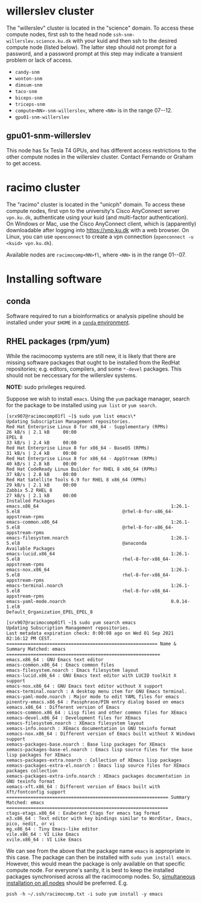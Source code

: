 # willerslev cluster

The "willerslev" cluster is located in the "science" domain.
To access these compute nodes, first ssh to the head node
`ssh-snm-willerslev.science.ku.dk` with your kuid and then ssh to
the desired compute node (listed below).
The latter step should not prompt for a password, and a password prompt
at this step may indicate a transient problem or lack of access.

* `candy-snm`
* `wonton-snm`
* `dimsum-snm`
* `taco-snm`
* `biceps-snm`
* `triceps-snm`
* `compute<NN>-snm-willerslev`, where `<NN>` is in the range 07--12.
* `gpu01-snm-willerslev`

## gpu01-snm-willerslev

This node has 5x Tesla T4 GPUs, and has different access restrictions
to the other compute nodes in the willerslev cluster.
Contact Fernando or Graham to get access.

# racimo cluster

The "racimo" cluster is located in the "unicph" domain.
To access these compute nodes, first vpn to the university's
Cisco AnyConnect server `vpn.ku.dk`, authenticate using your kuid
(and multi-factor authentication).
On Windows or Mac, use the Cisco AnyConnect client, which is (apparently)
downloadable after logging into https://vnp.ku.dk with a web browser.
On Linux, you can use `openconnect` to create a vpn connection
(`openconnect -u <kuid> vpn.ku.dk`).

Available nodes are `racimocomp<NN>fl`, where `<NN>` is in the range 01--07.

# Installing software

## conda

Software required to run a bioinformatics or analysis pipeline should
be installed under your `$HOME` in a [`conda` environment](conda.md).

## RHEL packages (rpm/yum)

While the racimocomp systems are still new, it is likely that there are
missing software packages that ought to be installed from the RedHat
repositories; e.g. editors, compilers, and some `*-devel` packages.
This should not be neccessary for the willerslev systems.

**NOTE:** sudo privileges required.

Suppose we wish to install `emacs`. Using the `yum` package manager,
search for the package to be installed using `yum list` or `yum search`.
```
[srx907@racimocomp01fl ~]$ sudo yum list emacs\*
Updating Subscription Management repositories.
Red Hat Enterprise Linux 8 for x86_64 - Supplementary (RPMs)                                                     26 kB/s | 2.1 kB     00:00
EPEL 8                                                                                                           33 kB/s | 2.4 kB     00:00
Red Hat Enterprise Linux 8 for x86_64 - BaseOS (RPMs)                                                            31 kB/s | 2.4 kB     00:00
Red Hat Enterprise Linux 8 for x86_64 - AppStream (RPMs)                                                         40 kB/s | 2.8 kB     00:00
Red Hat CodeReady Linux Builder for RHEL 8 x86_64 (RPMs)                                                         37 kB/s | 2.8 kB     00:00
Red Hat Satellite Tools 6.9 for RHEL 8 x86_64 (RPMs)                                                             29 kB/s | 2.1 kB     00:00
Zabbix 5.2 RHEL 8                                                                                                27 kB/s | 2.1 kB     00:00
Installed Packages
emacs.x86_64                                                 1:26.1-5.el8                                      @rhel-8-for-x86_64-appstream-rpms
emacs-common.x86_64                                          1:26.1-5.el8                                      @rhel-8-for-x86_64-appstream-rpms
emacs-filesystem.noarch                                      1:26.1-5.el8                                      @anaconda
Available Packages
emacs-lucid.x86_64                                           1:26.1-5.el8                                      rhel-8-for-x86_64-appstream-rpms
emacs-nox.x86_64                                             1:26.1-5.el8                                      rhel-8-for-x86_64-appstream-rpms
emacs-terminal.noarch                                        1:26.1-5.el8                                      rhel-8-for-x86_64-appstream-rpms
emacs-yaml-mode.noarch                                       0.0.14-1.el8                                      Default_Organization_EPEL_EPEL_8
```

```
[srx907@racimocomp01fl ~]$ sudo yum search emacs
Updating Subscription Management repositories.
Last metadata expiration check: 0:00:08 ago on Wed 01 Sep 2021 02:16:12 PM CEST.
======================================================== Name & Summary Matched: emacs =========================================================
emacs.x86_64 : GNU Emacs text editor
emacs-common.x86_64 : Emacs common files
emacs-filesystem.noarch : Emacs filesystem layout
emacs-lucid.x86_64 : GNU Emacs text editor with LUCID toolkit X support
emacs-nox.x86_64 : GNU Emacs text editor without X support
emacs-terminal.noarch : A desktop menu item for GNU Emacs terminal.
emacs-yaml-mode.noarch : Major mode to edit YAML files for emacs
pinentry-emacs.x86_64 : Passphrase/PIN entry dialog based on emacs
xemacs.x86_64 : Different version of Emacs
xemacs-common.x86_64 : Lisp files and other common files for XEmacs
xemacs-devel.x86_64 : Development files for XEmacs
xemacs-filesystem.noarch : XEmacs filesystem layout
xemacs-info.noarch : XEmacs documentation in GNU texinfo format
xemacs-nox.x86_64 : Different version of Emacs built without X Windows support
xemacs-packages-base.noarch : Base lisp packages for XEmacs
xemacs-packages-base-el.noarch : Emacs lisp source files for the base lisp packages for XEmacs
xemacs-packages-extra.noarch : Collection of XEmacs lisp packages
xemacs-packages-extra-el.noarch : Emacs lisp source files for XEmacs packages collection
xemacs-packages-extra-info.noarch : XEmacs packages documentation in GNU texinfo format
xemacs-xft.x86_64 : Different version of Emacs built with Xft/fontconfig support
============================================================ Summary Matched: emacs ============================================================
ctags-etags.x86_64 : Exuberant Ctags for emacs tag format
e3.x86_64 : Text editor with key bindings similar to WordStar, Emacs, pico, nedit, or vi
mg.x86_64 : Tiny Emacs-like editor
vile.x86_64 : VI Like Emacs
xvile.x86_64 : VI Like Emacs
```

We can see from the above that the package name `emacs` is appropriate
in this case. The package can then be installed with `sudo yum install emacs`.
However, this would mean the package is only available on that specific
compute node. For everyone's sanity, it is best to keep the installed
packages synchronised across all the racimocomp nodes.
So, [simultaneous installation on all nodes](ssh.md#running-a-command-on-multiple-hosts)
should be preferred. E.g.

```
pssh -h ~/.ssh/racimocomp.txt -i sudo yum install -y emacs
```
